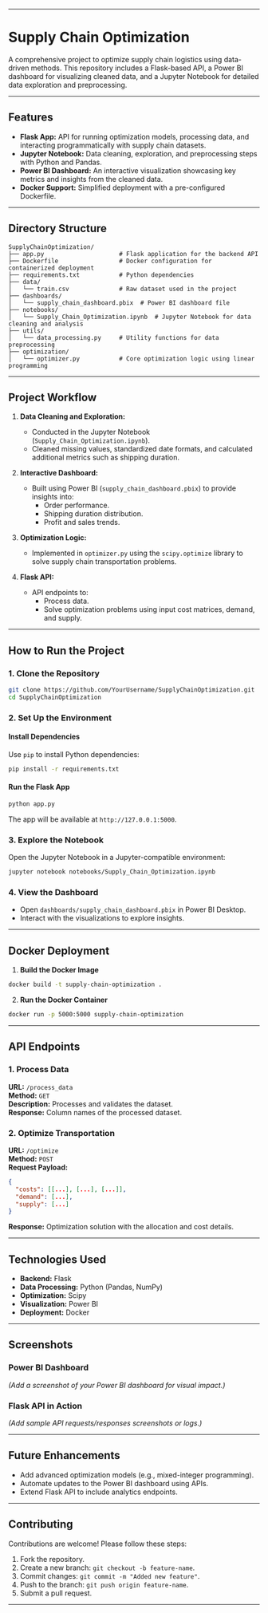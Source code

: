 

---

# **Supply Chain Optimization**

A comprehensive project to optimize supply chain logistics using data-driven methods. This repository includes a Flask-based API, a Power BI dashboard for visualizing cleaned data, and a Jupyter Notebook for detailed data exploration and preprocessing.

---

## **Features**
- **Flask App:** API for running optimization models, processing data, and interacting programmatically with supply chain datasets.
- **Jupyter Notebook:** Data cleaning, exploration, and preprocessing steps with Python and Pandas.
- **Power BI Dashboard:** An interactive visualization showcasing key metrics and insights from the cleaned data.
- **Docker Support:** Simplified deployment with a pre-configured Dockerfile.

---

## **Directory Structure**

```
SupplyChainOptimization/
├── app.py                     # Flask application for the backend API
├── Dockerfile                 # Docker configuration for containerized deployment
├── requirements.txt           # Python dependencies
├── data/
│   └── train.csv              # Raw dataset used in the project
├── dashboards/
│   └── supply_chain_dashboard.pbix  # Power BI dashboard file
├── notebooks/
│   └── Supply_Chain_Optimization.ipynb  # Jupyter Notebook for data cleaning and analysis
├── utils/
│   └── data_processing.py     # Utility functions for data preprocessing
├── optimization/
│   └── optimizer.py           # Core optimization logic using linear programming
```

---

## **Project Workflow**
1. **Data Cleaning and Exploration:**
   - Conducted in the Jupyter Notebook (`Supply_Chain_Optimization.ipynb`).
   - Cleaned missing values, standardized date formats, and calculated additional metrics such as shipping duration.

2. **Interactive Dashboard:**
   - Built using Power BI (`supply_chain_dashboard.pbix`) to provide insights into:
     - Order performance.
     - Shipping duration distribution.
     - Profit and sales trends.

3. **Optimization Logic:**
   - Implemented in `optimizer.py` using the `scipy.optimize` library to solve supply chain transportation problems.

4. **Flask API:**
   - API endpoints to:
     - Process data.
     - Solve optimization problems using input cost matrices, demand, and supply.

---

## **How to Run the Project**

### **1. Clone the Repository**
```bash
git clone https://github.com/YourUsername/SupplyChainOptimization.git
cd SupplyChainOptimization
```

### **2. Set Up the Environment**
#### **Install Dependencies**
Use `pip` to install Python dependencies:
```bash
pip install -r requirements.txt
```

#### **Run the Flask App**
```bash
python app.py
```
The app will be available at `http://127.0.0.1:5000`.

### **3. Explore the Notebook**
Open the Jupyter Notebook in a Jupyter-compatible environment:
```bash
jupyter notebook notebooks/Supply_Chain_Optimization.ipynb
```

### **4. View the Dashboard**
- Open `dashboards/supply_chain_dashboard.pbix` in Power BI Desktop.
- Interact with the visualizations to explore insights.

---

## **Docker Deployment**

1. **Build the Docker Image**
```bash
docker build -t supply-chain-optimization .
```

2. **Run the Docker Container**
```bash
docker run -p 5000:5000 supply-chain-optimization
```

---

## **API Endpoints**

### **1. Process Data**
**URL:** `/process_data`  
**Method:** `GET`  
**Description:** Processes and validates the dataset.  
**Response:** Column names of the processed dataset.

### **2. Optimize Transportation**
**URL:** `/optimize`  
**Method:** `POST`  
**Request Payload:** 
```json
{
  "costs": [[...], [...], [...]],
  "demand": [...],
  "supply": [...]
}
```
**Response:** Optimization solution with the allocation and cost details.

---

## **Technologies Used**
- **Backend:** Flask
- **Data Processing:** Python (Pandas, NumPy)
- **Optimization:** Scipy
- **Visualization:** Power BI
- **Deployment:** Docker

---

## **Screenshots**

### **Power BI Dashboard**
_(Add a screenshot of your Power BI dashboard for visual impact.)_

### **Flask API in Action**
_(Add sample API requests/responses screenshots or logs.)_

---

## **Future Enhancements**
- Add advanced optimization models (e.g., mixed-integer programming).
- Automate updates to the Power BI dashboard using APIs.
- Extend Flask API to include analytics endpoints.

---

## **Contributing**
Contributions are welcome! Please follow these steps:
1. Fork the repository.
2. Create a new branch: `git checkout -b feature-name`.
3. Commit changes: `git commit -m "Added new feature"`.
4. Push to the branch: `git push origin feature-name`.
5. Submit a pull request.

---
